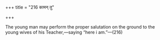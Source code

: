 +++
title = "216 कामन् तु"

+++

The young man may perform the proper salutation on the ground to the young wives of his Teacher,—saying “here i am.”—(216)